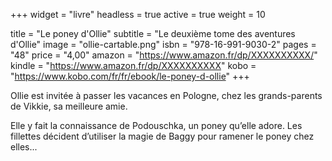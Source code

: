 +++
widget = "livre"
headless = true
active = true
weight = 10

title = "Le poney d'Ollie"
subtitle = "Le deuxième tome des aventures d'Ollie"
image = "ollie-cartable.png"
isbn = "978-16-991-9030-2"
pages = "48"
price = "4,00"
amazon = "https://www.amazon.fr/dp/XXXXXXXXXX/"
kindle = "https://www.amazon.fr/dp/XXXXXXXXXX"
kobo = "https://www.kobo.com/fr/fr/ebook/le-poney-d-ollie"
+++

Ollie est invitée à passer les vacances en Pologne, chez les grands-parents de Vikkie, sa meilleure amie.

Elle y fait la connaissance de Podouschka, un poney qu’elle adore. Les fillettes décident d’utiliser la magie de Baggy pour ramener le poney chez elles...

